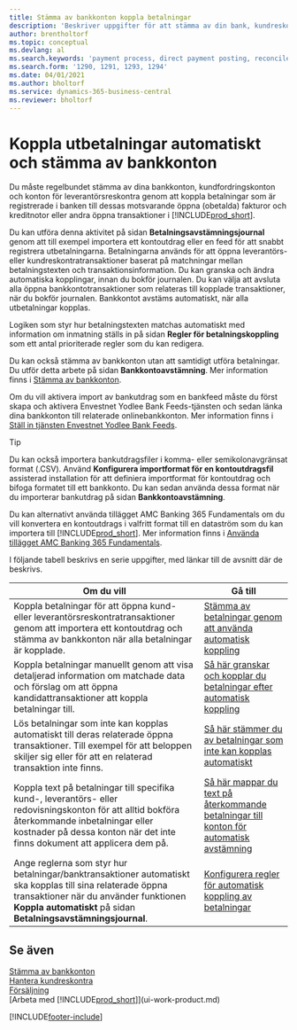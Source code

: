 ```yaml
---
title: Stämma av bankkonton koppla betalningar
description: 'Beskriver uppgifter för att stämma av din bank, kundreskontra och leverantörsreskontra, bokföra inbetalningar eller kostnader och tillämpa betalningar automatiskt.'
author: brentholtorf
ms.topic: conceptual
ms.devlang: al
ms.search.keywords: 'payment process, direct payment posting, reconcile payment, expenses, cash receipts'
ms.search.form: '1290, 1291, 1293, 1294'
ms.date: 04/01/2021
ms.author: bholtorf
ms.service: dynamics-365-business-central
ms.reviewer: bholtorf
---
```

# <a name="applying-payments-automatically-and-reconciling-bank-accounts"></a>Koppla utbetalningar automatiskt och stämma av bankkonton
Du måste regelbundet stämma av dina bankkonton, kundfordringskonton och konton för leverantörsreskontra genom att koppla betalningar som är registrerade i banken till dessas motsvarande öppna (obetalda) fakturor och kreditnotor eller andra öppna transaktioner i [!INCLUDE[prod_short](includes/prod_short.md)].  

Du kan utföra denna aktivitet på sidan **Betalningsavstämningsjournal** genom att till exempel importera ett kontoutdrag eller en feed för att snabbt registrera utbetalningarna. Betalningarna används för att öppna leverantörs- eller kundreskontratransaktioner baserat på matchningar mellan betalningstexten och transaktionsinformation. Du kan granska och ändra automatiska kopplingar, innan du bokför journalen. Du kan välja att avsluta alla öppna bankkontotransaktioner som relateras till kopplade transaktioner, när du bokför journalen. Bankkontot avstäms automatiskt, när alla utbetalningar kopplas.

Logiken som styr hur betalningstexten matchas automatiskt med information om inmatning ställs in på sidan **Regler för betalningskoppling** som ett antal prioriterade regler som du kan redigera.

Du kan också stämma av bankkonton utan att samtidigt utföra betalningar. Du utför detta arbete på sidan **Bankkontoavstämning**. Mer information finns i [Stämma av bankkonton](bank-how-reconcile-bank-accounts-separately.md).   

Om du vill aktivera import av bankutdrag som en bankfeed måste du först skapa och aktivera Envestnet Yodlee Bank Feeds-tjänsten och sedan länka dina bankkonton till relaterade onlinebankkonton. Mer information finns i [Ställ in tjänsten Envestnet Yodlee Bank Feeds](bank-how-setup-bank-statement-service.md).  

> [!TIP]
> Du kan också importera bankutdragsfiler i komma- eller semikolonavgränsat format (.CSV). Använd **Konfigurera importformat för en kontoutdragsfil** assisterad installation för att definiera importformat för kontoutdrag och bifoga formatet till ett bankkonto. Du kan sedan använda dessa format när du importerar bankutdrag på sidan **Bankkontoavstämning**.

Du kan alternativt använda tillägget AMC Banking 365 Fundamentals om du vill konvertera en kontoutdrags i valfritt format till en dataström som du kan importera till [!INCLUDE[prod_short](includes/prod_short.md)]. Mer information finns i [Använda tillägget AMC Banking 365 Fundamentals](ui-extensions-amc-banking.md).  

I följande tabell beskrivs en serie uppgifter, med länkar till de avsnitt där de beskrivs.  

| Om du vill | Gå till |
| --- | --- |
| Koppla betalningar för att öppna kund- eller leverantörsreskontratransaktioner genom att importera ett kontoutdrag och stämma av bankkonton när alla betalningar är kopplade. |[Stämma av betalningar genom att använda automatisk koppling](receivables-how-reconcile-payments-auto-application.md) |
| Koppla betalningar manuellt genom att visa detaljerad information om matchade data och förslag om att öppna kandidattransaktioner att koppla betalningar till. |[Så här granskar och kopplar du betalningar efter automatisk koppling](receivables-how-review-apply-payments-auto-application.md) |
| Lös betalningar som inte kan kopplas automatiskt till deras relaterade öppna transaktioner. Till exempel för att beloppen skiljer sig eller för att en relaterad transaktion inte finns. |[Så här stämmer du av betalningar som inte kan kopplas automatiskt](receivables-how-reconcile-payments-cannot-apply-auto.md) |
| Koppla text på betalningar till specifika kund-, leverantörs- eller redovisningskonton för att alltid bokföra återkommande inbetalningar eller kostnader på dessa konton när det inte finns dokument att applicera dem på. |[Så här mappar du text på återkommande betalningar till konton för automatisk avstämning](receivables-how-map-text-recurring-payments-accounts-auto-reconcilliation.md) |
|Ange reglerna som styr hur betalningar/banktransaktioner automatiskt ska kopplas till sina relaterade öppna transaktioner när du använder funktionen **Koppla automatiskt** på sidan **Betalningsavstämningsjournal**.|[Konfigurera regler för automatisk koppling av betalningar](receivables-how-set-up-payment-application-rules.md)|

## <a name="see-also"></a>Se även
[Stämma av bankkonton](bank-how-reconcile-bank-accounts-separately.md)  
[Hantera kundreskontra](receivables-manage-receivables.md)  
[Försäljning](sales-manage-sales.md)  
[Arbeta med [!INCLUDE[prod_short](includes/prod_short.md)]](ui-work-product.md)


[!INCLUDE[footer-include](includes/footer-banner.md)]
